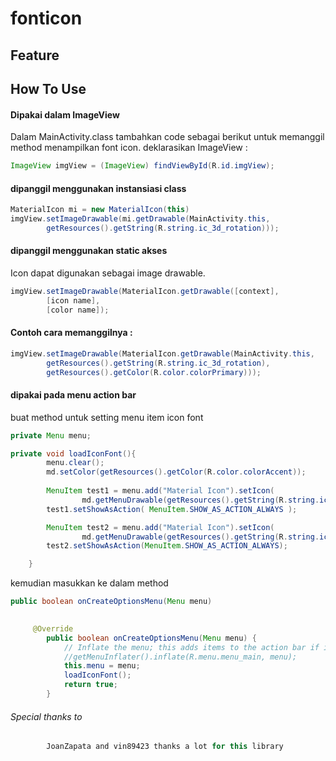 # fonticon

## Feature

## How To Use

#### Dipakai dalam ImageView
Dalam MainActivity.class tambahkan code sebagai berikut untuk memanggil method menampilkan font icon.
deklarasikan ImageView :

```java
ImageView imgView = (ImageView) findViewById(R.id.imgView);
```
#### dipanggil menggunakan instansiasi class
```java
MaterialIcon mi = new MaterialIcon(this)
imgView.setImageDrawable(mi.getDrawable(MainActivity.this,
        getResources().getString(R.string.ic_3d_rotation)));
```

#### dipanggil menggunakan static akses
Icon dapat digunakan sebagai image drawable.
```java
imgView.setImageDrawable(MaterialIcon.getDrawable([context],
        [icon name],
        [color name]);
```
#### Contoh cara memanggilnya :

```java
imgView.setImageDrawable(MaterialIcon.getDrawable(MainActivity.this,
        getResources().getString(R.string.ic_3d_rotation),
        getResources().getColor(R.color.colorPrimary)));
```

#### dipakai pada menu action bar
buat method untuk setting menu item icon font
```java
private Menu menu;

private void loadIconFont(){
        menu.clear();
        md.setColor(getResources().getColor(R.color.colorAccent));
        
        MenuItem test1 = menu.add("Material Icon").setIcon(
                md.getMenuDrawable(getResources().getString(R.string.ic_account_circle)));
        test1.setShowAsAction( MenuItem.SHOW_AS_ACTION_ALWAYS );

        MenuItem test2 = menu.add("Material Icon").setIcon(
                md.getMenuDrawable(getResources().getString(R.string.ic_account_box)));
        test2.setShowAsAction(MenuItem.SHOW_AS_ACTION_ALWAYS);

    }
```
kemudian masukkan ke dalam method 

```java 
public boolean onCreateOptionsMenu(Menu menu)
``` 

```java
    
     @Override
        public boolean onCreateOptionsMenu(Menu menu) {
            // Inflate the menu; this adds items to the action bar if it is present.
            //getMenuInflater().inflate(R.menu.menu_main, menu);
            this.menu = menu;
            loadIconFont();
            return true;
        }
```

###### Special thanks to
```java
        JoanZapata and vin89423 thanks a lot for this library
```